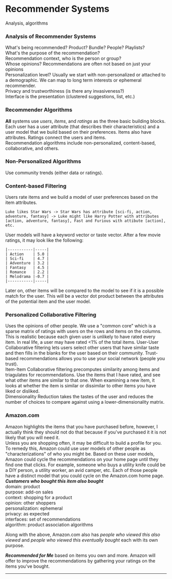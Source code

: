 # Recommender Systems
Analysis, algorithms

### Analysis of Recommender Systems
What's being recommended? Product? Bundle? People? Playlists?  
What's the purpose of the recommendation?  
Recommendation context, who is the person or group?  
Whose opinions? Recommendations are often not based on just your opinions  
Personalization level? Usually we start with non-personalized or attached to a demographic. We can map to long term interests or ephemeral recommender.  
Privacy and trustworthiness (is there any invasiveness?)  
Interface is the presentation (clustered suggestions, list, etc.)  

### Recommender Algorithms
**All** systems use *users*, *items*, and *ratings* as the three basic building blocks.  
Each user has a user attribute (that describes their characteristics) and a user model that we build based on their preferences. Items also have attributes. Ratings connect the users and items.  
Recommendation algorithms include non-personalized, content-based, collaborative, and others.  

### Non-Personalized Algorithms
Use community trends (either data or ratings). 

### Content-based Filtering
Users rate items and we build a model of user preferences based on the item attributes.   
```
Luke likes Star Wars -> Star Wars has attribute [sci-fi, action, adventure, fantasy] -> Luke might like Harry Potter with attributes [action, adventure, fantasy], Fast and Furious with attibute [action], etc. 
```
User models will have a keyword vector or taste vector. After a few movie ratings, it may look like the following:  
```
|-----------|-----|
| Action    | 5.0 |
| Sci-fi    | 4.7 |
| Adventure | 3.2 |
| Fantasy   | 4.5 |
| Romance   | 2.2 |
| Melodrama |-0.7 |
|-----------|-----|
```
Later on, other items will be compared to the model to see if it is a possible match for the user. This will be a vector dot product between the attributes of the potential item and the user model.  

### Personalized Collaborative Filtering
Uses the opinions of other people. We use a "common core" which is a sparse matrix of ratings with users on the rows and items on the columns. This is realistic because each given user is unlikely to have rated every item. In real life, a user may have rated <1% of the total items. 
User-User Collaborative filtering lets users select other users that have similar taste and then fills in the blanks for the user based on their community. Trust-based recommendations allows you to use your social network (people you trust).   
Item-Item Collaborative filtering precomputes similarity among items and triagulates for recommendations. Use the items that I have rated, and see what other items are similar to that one. When examining a new item, it looks at whether the item is similar or dissimilar to other items you have liked or disliked.   
Dimensionality Reduction takes the tastes of the user and reduces the number of choices to compare against using a lower-dimensionality matrix.  

### Amazon.com  
Amazon highlights the items that you have purchased before, however, I actually think they should not do that because if you've purchased it it is not likely that you will need it.  
Unless you are shopping often, it may be difficult to build a profile for you. To remedy this, Amazon could use user models of other people as "characterizations" of who you might be. Based on these user models, Amazon could cycle the recommendations on your home page until they find one that clicks. For example, someone who buys a utility knife could be a DIY person, a utility worker, an avid camper, etc. Each of those people have a distinct model that you could cycle on the Amazon.com home page.  
***Customers who bought this item also bought***  
domain: product  
purpose: add-on sales  
context: shopping for a product  
opinion: other shoppers  
personalization: ephemeral  
privacy: as expected  
interfaces: set of recommendations  
algorithm: product association algorithms  

Along with the above, Amazon.com also has *people who viewed this also viewed* and *people who viewed this eventually bought* each with its own purpose.  

***Recommended for Me*** based on items you own and more. Amazon will offer to improve the recommendations by gathering your ratings on the items you've bought. 

---
